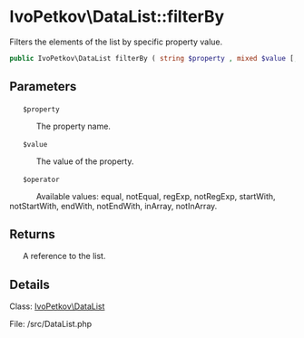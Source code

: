 # IvoPetkov\DataList::filterBy

Filters the elements of the list by specific property value.

```php
public IvoPetkov\DataList filterBy ( string $property , mixed $value [, string $operator = 'equal' ] )
```

## Parameters

&nbsp;&nbsp;&nbsp;&nbsp;&nbsp;&nbsp;`$property`

&nbsp;&nbsp;&nbsp;&nbsp;&nbsp;&nbsp;&nbsp;&nbsp;&nbsp;&nbsp;&nbsp;&nbsp;The property name.

&nbsp;&nbsp;&nbsp;&nbsp;&nbsp;&nbsp;`$value`

&nbsp;&nbsp;&nbsp;&nbsp;&nbsp;&nbsp;&nbsp;&nbsp;&nbsp;&nbsp;&nbsp;&nbsp;The value of the property.

&nbsp;&nbsp;&nbsp;&nbsp;&nbsp;&nbsp;`$operator`

&nbsp;&nbsp;&nbsp;&nbsp;&nbsp;&nbsp;&nbsp;&nbsp;&nbsp;&nbsp;&nbsp;&nbsp;Available values: equal, notEqual, regExp, notRegExp, startWith, notStartWith, endWith, notEndWith, inArray, notInArray.

## Returns

&nbsp;&nbsp;&nbsp;&nbsp;&nbsp;&nbsp;A reference to the list.

## Details

Class: [IvoPetkov\DataList](ivopetkov.datalist.class.md)

File: /src/DataList.php

